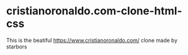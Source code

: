 # cristianoronaldo.com-clone-html-css
This is the beatiful https://www.cristianoronaldo.com/ clone made by starbors
